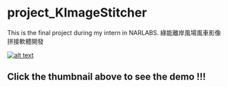 # project_KImageStitcher

This is the final project during my intern in NARLABS.
綠能離岸風場風車影像拼接軟體開發

[![alt text](https://user-images.githubusercontent.com/56266480/133725142-d23aafc6-4eae-4b30-a44f-827f47924fc6.png "title")](https://youtu.be/T7IbXWcYvMU)
## Click the thumbnail above to see the demo !!!



